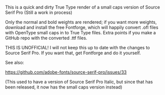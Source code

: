 This is a quick and dirty True Type render of a small caps version
of Source Serif Pro (Still a work in process)

Only the normal and bold weights are rendered; if you want more weights,
download and install the free Fontforge, which will happily convert .ofl
files with OpenType small caps in to True Type files. Extra points if
you make a GitHub repo with the converted .ttf files.

THIS IS UNOFFICIAL!
I will not keep this up to date with the changes to Source Serif Pro.
If you want that, get Fontforge and do it yourself.

See also: 

https://github.com/adobe-fonts/source-serif-pro/issues/33

(This used to have a version of Source Serif Pro Italic, but since that
has been released, it now has the small caps version instead)
